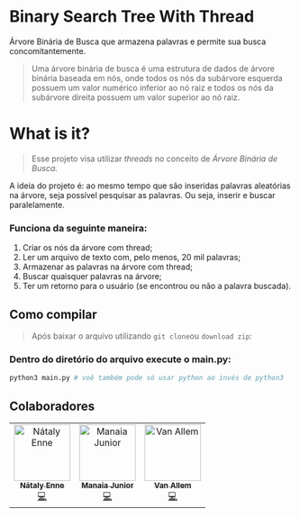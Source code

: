 # Binary Search Tree With Thread
Árvore Binária de Busca que armazena palavras e permite sua busca concomitantemente.

> Uma árvore binária de busca é uma estrutura de dados de árvore binária baseada em nós, onde todos os nós da subárvore esquerda possuem um valor numérico inferior ao nó raiz e todos os nós da subárvore direita possuem um valor superior ao nó raiz.

# What is it?
> Esse projeto visa utilizar _threads_ no conceito de _Árvore Binária de Busca._

A ideia do projeto é: ao mesmo tempo que são inseridas palavras aleatórias na árvore, seja possível pesquisar as palavras. Ou seja, inserir e buscar paralelamente.

### Funciona da seguinte maneira:
  1. Criar os nós da árvore com thread;
  2. Ler um arquivo de texto com, pelo menos, 20 mil palavras;
  3. Armazenar as palavras na árvore com thread;
  4. Buscar quaisquer palavras na árvore;
  5. Ter um retorno para o usuário (se encontrou ou não a palavra buscada).

## Como compilar
> Após baixar o arquivo utilizando `git clone`ou `download zip`:

### Dentro do diretório do arquivo execute o main.py:
```bash
python3 main.py # voê também pode só usar python ao invés de python3
```

## Colaboradores
<table>
  <tr>
    <td align="center">
      <a href="https://github.com/nataly-enne">
        <img src="https://avatars3.githubusercontent.com/u/26802307?s=400&v=4" width="100px;" alt="Nátaly Enne"/>
        <br />
        <sub><b>Nátaly Enne</b></sub>
      </a><br />
      <a href="https://github.com/nataly-enne/binary-tree-with-thread/commits?author=nataly-enne" title="Code">💻</a>
    </td>
    <td align="center">
      <a href="https://github.com/mjr">
        <img src="https://avatars1.githubusercontent.com/u/9324986?s=400&v=4" width="100px;" alt="Manaia Junior"/>
        <br />
        <sub><b>Manaia Junior</b></sub>
      </a><br />
      <a href="https://github.com/nataly-enne/binary-tree-with-thread/commits?author=mjr" title="Code">💻</a>
    </td>
    <td align="center">
      <a href="https://github.com/Vanz5">
        <img src="https://avatars2.githubusercontent.com/u/36575665?s=400&v=4" width="100px;" alt="Van Allem"/>
        <br />
        <sub><b>Van Allem</b></sub>
      </a><br />
      <a href="https://github.com/nataly-enne/binary-tree-with-thread/commits?author=Vanz5" title="Code">💻</a>
    </td>
  </tr>
</table>
